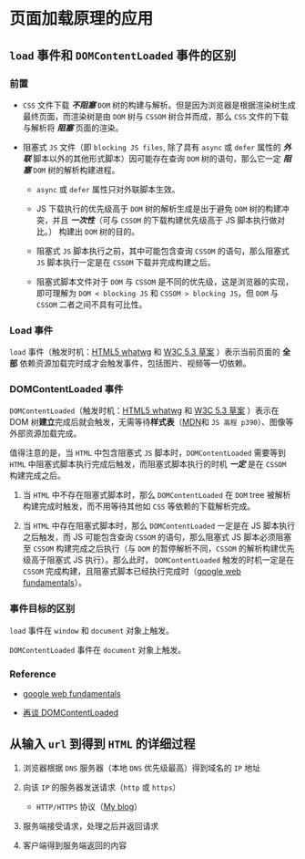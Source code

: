 # 页面加载原理的应用

## `load` 事件和 `DOMContentLoaded` 事件的区别

### 前置

- `CSS` 文件下载 ***不阻塞*** `DOM` 树的构建与解析。但是因为浏览器是根据渲染树生成最终页面，而渲染树是由 `DOM` 树与 `CSSOM` 树合并而成，那么 `CSS` 文件的下载与解析将 ***阻塞*** 页面的渲染。

- 阻塞式 `JS` 文件（即 `blocking JS files`, 除了具有 `async` 或 `defer` 属性的 ***外联*** 脚本以外的其他形式脚本）因可能存在查询 `DOM` 树的语句，那么它一定 ***阻塞*** `DOM` 树的解析构建进程。

    - `async` 或 `defer` 属性只对外联脚本生效。

    - JS 下载执行的优先级高于 `DOM` 树的解析生成是出于避免 `DOM` 树的构建冲突，并且 ***一次性***（可与 `CSSOM` 的下载构建优先级高于 JS 脚本执行做对比。） 构建出 `DOM` 树的目的。

    - 阻塞式 `JS` 脚本执行之前，其中可能包含查询 `CSSOM` 的语句，那么阻塞式 `JS` 脚本执行一定是在 `CSSOM` 下载并完成构建之后。

    - 阻塞式脚本文件对于 `DOM` 与 `CSSOM` 是不同的优先级，这是浏览器的实现，即可理解为 `DOM < blocking JS` 和 `CSSOM > blocking JS`，但 `DOM` 与 `CSSOM` 二者之间不具有可比性。

### Load 事件

`load` 事件（触发时机：[HTML5 whatwg][whatwg-l] 和 [W3C 5.3 草案][w3c-draft-l] ）表示当前页面的 **全部** 依赖资源加载完时成才会触发事件，包括图片、视频等一切依赖。

### DOMContentLoaded 事件

`DOMContentLoaded`（触发时机：[HTML5 whatwg][whatwg-d] 和 [W3C 5.3 草案][w3c-draft-d] ）表示在 DOM 树**建立**完成后就会触发，无需等待**样式表**（[MDN][MDN-d]和 `JS 高程 p390`）、图像等外部资源加载完成。

值得注意的是，当 `HTML` 中包含阻塞式 `JS` 脚本时，`DOMContentLoaded` 需要等到 `HTML` 中阻塞式脚本执行完成后触发，而阻塞式脚本执行的时机 ***一定*** 是在 `CSSOM` 构建完成之后。

1. 当 `HTML` 中不存在阻塞式脚本时，那么 `DOMContentLoaded` 在 `DOM` tree 被解析构建完成时触发，而不用等待其他如 `CSS` 等依赖的下载解析完成。

2. 当 `HTML` 中存在阻塞式脚本时，那么 `DOMContentLoaded` 一定是在 JS 脚本执行之后触发，而 JS 可能包含查询 `CSSOM` 的语句，那么阻塞式 JS 脚本必须阻塞至 `CSSOM` 构建完成之后执行（与 `DOM` 的暂停解析不同，`CSSOM` 的解析构建优先级高于阻塞式 JS 执行）。那么此时， `DOMContentLoaded` 触发的时机一定是在 `CSSOM` 完成构建，且阻塞式脚本已经执行完成时（[google web fundamentals]）。

### 事件目标的区别

`load` 事件在 `window` 和 `document` 对象上触发。

`DOMContentLoaded` 事件在 `document` 对象上触发。

### Reference

- [google web fundamentals]

- [再谈 DOMContentLoaded ]

[google web fundamentals]:https://developers.google.com/web/fundamentals/performance/critical-rendering-path/analyzing-crp#adding_javascript_and_css_into_the_mix

[再谈 DOMContentLoaded ]:http://blog.51cto.com/zhoulujun/2118990

## 从输入 `url` 到得到 `HTML` 的详细过程

1. 浏览器根据 `DNS` 服务器（本地 `DNS` 优先级最高）得到域名的 `IP` 地址

2. 向该 `IP` 的服务器发送请求（`http` 或 `https`）

    - `HTTP/HTTPS` 协议（[My blog][http-protocol]）

3. 服务端接受请求，处理之后并返回请求

4. 客户端得到服务端返回的内容

[whatwg-l]:https://html.spec.whatwg.org/multipage/indices.html#event-load

[w3c-draft-l]:https://w3c.github.io/html/single-page.html#eventdef-global-load

[whatwg-d]:https://html.spec.whatwg.org/multipage/parsing.html#the-end

[w3c-draft-d]:https://w3c.github.io/html/single-page.html#the-end

[MDN-d]:https://developer.mozilla.org/en-US/docs/Web/Events/DOMContentLoaded

[http-protocol]:https://lbwa.github.io/2018/06/06/180606-http-protocol/
